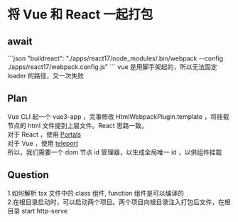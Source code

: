 <h1>将 Vue 和 React 一起打包</h1>

<h2>await</h1>
```json
"buildreact": "./apps/react17/node_modules/.bin/webpack --config ./apps/react17/webpack.config.js"
```
vue 是用脚手架起的，所以无法固定 loader 的路径，又一次失败

<h2>Plan</h2>
Vue CLI 起一个 vue3-app ，完事修改 HtmlWebpackPlugin.template ，将挂载节点的 html 文件提到上层文件。React 思路一致。
<br />
对于 React ，使用 <a href="https://zh-hans.reactjs.org/docs/portals.html">Portals</a>
<br />
对于 Vue ，使用 <a href="https://vue3js.cn/docs/zh/guide/teleport.html#%E4%B8%8E-vue-components-%E4%B8%80%E8%B5%B7%E4%BD%BF%E7%94%A8">teleport</a>
<br />
所以，我们需要一个 dom 节点 id 管理器，以生成全局唯一 id ，以供组件挂载

<h2>Question</h2>
1.如何解析 tsx 文件中的 class 组件, function 组件是可以编译的
<br />
2.在根目录启动时，可以启动两个项目。两个项目向根目录注入打包后文件，在根目录 start http-serve
<br />